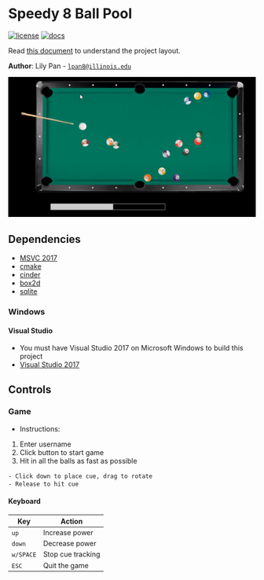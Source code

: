 # Speedy 8 Ball Pool

[![license](https://img.shields.io/badge/license-MIT-green)](LICENSE)
[![docs](https://img.shields.io/badge/docs-yes-brightgreen)](docs/README.md)

Read [this document](https://cliutils.gitlab.io/modern-cmake/chapters/basics/structure.html) to understand the project
layout.

**Author**: Lily Pan - [`lpan8@illinois.edu`](mailto:lpan8@illinois.edu)

![Screenshot of game in action](https://github.com/CS126SP20/final-project-lpan8/blob/master/pool.PNG)

## Dependencies
  - [MSVC 2017](https://visualstudio.microsoft.com/)
  - [cmake](https://cmake.org/)
  - [cinder](https://libcinder.org/)
  - [box2d](https://box2d.org/)
  - [sqlite](https://www.sqlite.org/index.html)

### Windows

#### Visual Studio
- You must have Visual Studio 2017 on Microsoft Windows to build this project
- [Visual Studio 2017](https://visualstudio.microsoft.com/)

## Controls

### Game
  - Instructions: 
  1. Enter username
  2. Click button to start game
  3. Hit in all the balls as fast as possible
  
    - Click down to place cue, drag to rotate
    - Release to hit cue
    
#### Keyboard

| Key       | Action                                                      |
|---------- |-------------------------------------------------------------|
| `up`      | Increase power                                              |
| `down`    | Decrease power                                              |
| `w/SPACE` | Stop cue tracking                                           |
| `ESC`     | Quit the game                                               |

  
  
  

  

